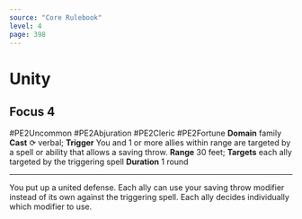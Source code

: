 ```yaml
---
source: "Core Rulebook"
level: 4
page: 398
---
```


# Unity
## Focus 4
#PE2Uncommon #PE2Abjuration #PE2Cleric #PE2Fortune 
**Domain** family
**Cast** ⟳ verbal; **Trigger** You and 1 or more allies within range are targeted by a spell or ability that allows a saving throw.
**Range** 30 feet; **Targets** each ally targeted by the triggering spell
**Duration** 1 round

-----
You put up a united defense. Each ally can use your saving throw modifier instead of its own against the triggering spell. Each ally decides individually which modifier to use.